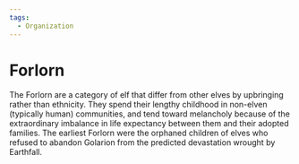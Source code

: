 ```yaml
---
tags:
  - Organization
---
```

# Forlorn
The Forlorn are a category of elf that differ from other elves by upbringing rather than ethnicity. They spend their lengthy childhood in non-elven (typically human) communities, and tend toward melancholy because of the extraordinary imbalance in life expectancy between them and their adopted families. The earliest Forlorn were the orphaned children of elves who refused to abandon Golarion from the predicted devastation wrought by Earthfall. 